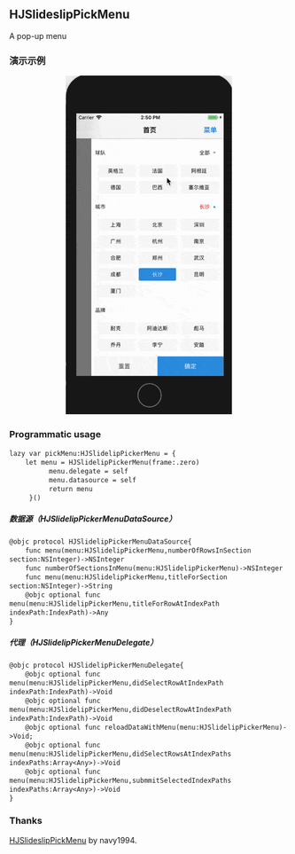 ## HJSlideslipPickMenu
A pop-up menu

### 演示示例
<div align=center><img width="300"  src="https://github.com/navy1994/HJSlideslipPickMenu/blob/master/gif/demo.gif"/></div>

### Programmatic usage

```
lazy var pickMenu:HJSlidelipPickerMenu = {
    let menu = HJSlidelipPickerMenu(frame:.zero)
          menu.delegate = self
          menu.datasource = self
          return menu
     }()
```

##### 数据源（HJSlidelipPickerMenuDataSource）

```
@objc protocol HJSlidelipPickerMenuDataSource{
    func menu(menu:HJSlidelipPickerMenu,numberOfRowsInSection section:NSInteger)->NSInteger
    func numberOfSectionsInMenu(menu:HJSlidelipPickerMenu)->NSInteger
    func menu(menu:HJSlidelipPickerMenu,titleForSection section:NSInteger)->String
    @objc optional func menu(menu:HJSlidelipPickerMenu,titleForRowAtIndexPath indexPath:IndexPath)->Any
}
```

##### 代理（HJSlidelipPickerMenuDelegate）

```
@objc protocol HJSlidelipPickerMenuDelegate{
    @objc optional func menu(menu:HJSlidelipPickerMenu,didSelectRowAtIndexPath indexPath:IndexPath)->Void
    @objc optional func menu(menu:HJSlidelipPickerMenu,didDeselectRowAtIndexPath indexPath:IndexPath)->Void
    @objc optional func reloadDataWithMenu(menu:HJSlidelipPickerMenu)->Void;
    @objc optional func menu(menu:HJSlidelipPickerMenu,didSelectRowsAtIndexPaths indexPaths:Array<Any>)->Void
    @objc optional func menu(menu:HJSlidelipPickerMenu,submmitSelectedIndexPaths indexPaths:Array<Any>)->Void
}
```

### Thanks

[HJSlideslipPickMenu](https://github.com/navy1994/HJSlideslipPickMenu.git) by navy1994.
